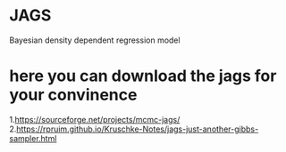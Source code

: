 # JAGS
Bayesian density dependent regression model
# here you can download the jags for your convinence
1.https://sourceforge.net/projects/mcmc-jags/
2.https://rpruim.github.io/Kruschke-Notes/jags-just-another-gibbs-sampler.html
